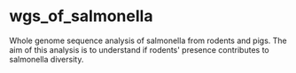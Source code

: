 # wgs_of_salmonella
Whole genome sequence analysis of salmonella from rodents and pigs.
The aim of this analysis is to understand if rodents' presence contributes to salmonella diversity.
